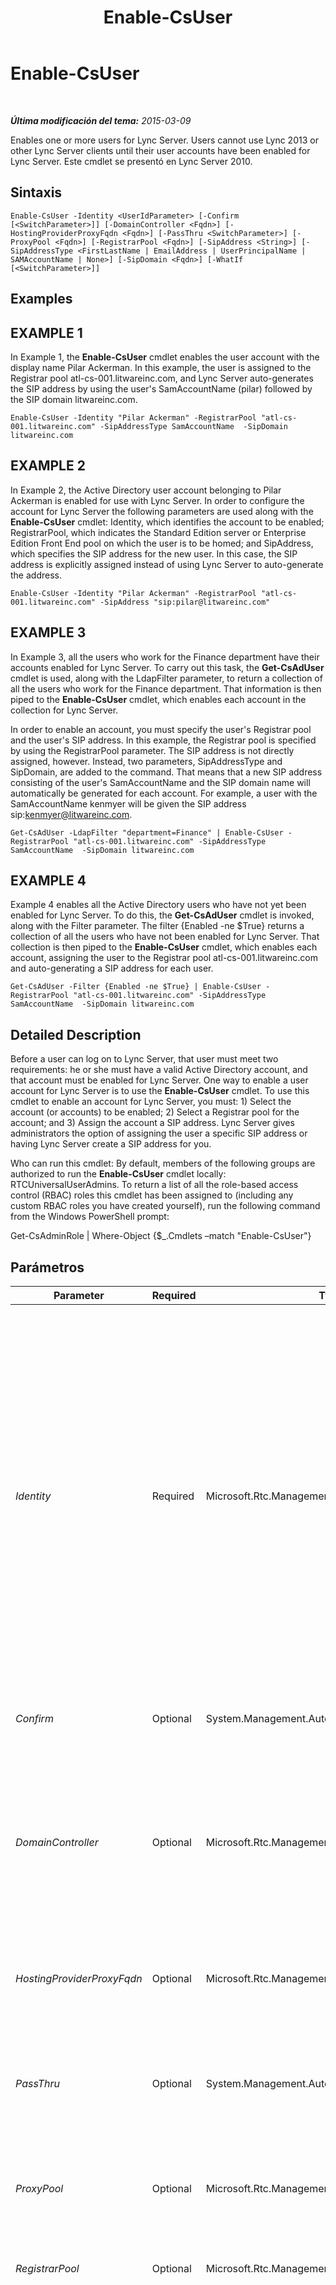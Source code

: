 ﻿---
title: Enable-CsUser
TOCTitle: Enable-CsUser
ms:assetid: 8ceed97b-e802-4844-b509-c6ca9619ec55
ms:mtpsurl: https://technet.microsoft.com/es-es/library/Gg398711(v=OCS.15)
ms:contentKeyID: 48275959
ms.date: 01/07/2017
mtps_version: v=OCS.15
ms.translationtype: HT
---

# Enable-CsUser

 

_**Última modificación del tema:** 2015-03-09_

Enables one or more users for Lync Server. Users cannot use Lync 2013 or other Lync Server clients until their user accounts have been enabled for Lync Server. Este cmdlet se presentó en Lync Server 2010.

## Sintaxis

    Enable-CsUser -Identity <UserIdParameter> [-Confirm [<SwitchParameter>]] [-DomainController <Fqdn>] [-HostingProviderProxyFqdn <Fqdn>] [-PassThru <SwitchParameter>] [-ProxyPool <Fqdn>] [-RegistrarPool <Fqdn>] [-SipAddress <String>] [-SipAddressType <FirstLastName | EmailAddress | UserPrincipalName | SAMAccountName | None>] [-SipDomain <Fqdn>] [-WhatIf [<SwitchParameter>]]

## Examples

## EXAMPLE 1

In Example 1, the **Enable-CsUser** cmdlet enables the user account with the display name Pilar Ackerman. In this example, the user is assigned to the Registrar pool atl-cs-001.litwareinc.com, and Lync Server auto-generates the SIP address by using the user's SamAccountName (pilar) followed by the SIP domain litwareinc.com.

    Enable-CsUser -Identity "Pilar Ackerman" -RegistrarPool "atl-cs-001.litwareinc.com" -SipAddressType SamAccountName  -SipDomain litwareinc.com

## EXAMPLE 2

In Example 2, the Active Directory user account belonging to Pilar Ackerman is enabled for use with Lync Server. In order to configure the account for Lync Server the following parameters are used along with the **Enable-CsUser** cmdlet: Identity, which identifies the account to be enabled; RegistrarPool, which indicates the Standard Edition server or Enterprise Edition Front End pool on which the user is to be homed; and SipAddress, which specifies the SIP address for the new user. In this case, the SIP address is explicitly assigned instead of using Lync Server to auto-generate the address.

    Enable-CsUser -Identity "Pilar Ackerman" -RegistrarPool "atl-cs-001.litwareinc.com" -SipAddress "sip:pilar@litwareinc.com"

## EXAMPLE 3

In Example 3, all the users who work for the Finance department have their accounts enabled for Lync Server. To carry out this task, the **Get-CsAdUser** cmdlet is used, along with the LdapFilter parameter, to return a collection of all the users who work for the Finance department. That information is then piped to the **Enable-CsUser** cmdlet, which enables each account in the collection for Lync Server.

In order to enable an account, you must specify the user's Registrar pool and the user's SIP address. In this example, the Registrar pool is specified by using the RegistrarPool parameter. The SIP address is not directly assigned, however. Instead, two parameters, SipAddressType and SipDomain, are added to the command. That means that a new SIP address consisting of the user's SamAccountName and the SIP domain name will automatically be generated for each account. For example, a user with the SamAccountName kenmyer will be given the SIP address sip:kenmyer@litwareinc.com.

    Get-CsAdUser -LdapFilter "department=Finance" | Enable-CsUser -RegistrarPool "atl-cs-001.litwareinc.com" -SipAddressType SamAccountName  -SipDomain litwareinc.com

## EXAMPLE 4

Example 4 enables all the Active Directory users who have not yet been enabled for Lync Server. To do this, the **Get-CsAdUser** cmdlet is invoked, along with the Filter parameter. The filter {Enabled -ne $True} returns a collection of all the users who have not been enabled for Lync Server. That collection is then piped to the **Enable-CsUser** cmdlet, which enables each account, assigning the user to the Registrar pool atl-cs-001.litwareinc.com and auto-generating a SIP address for each user.

    Get-CsAdUser -Filter {Enabled -ne $True} | Enable-CsUser -RegistrarPool "atl-cs-001.litwareinc.com" -SipAddressType SamAccountName  -SipDomain litwareinc.com

## Detailed Description

Before a user can log on to Lync Server, that user must meet two requirements: he or she must have a valid Active Directory account, and that account must be enabled for Lync Server. One way to enable a user account for Lync Server is to use the **Enable-CsUser** cmdlet. To use this cmdlet to enable an account for Lync Server, you must: 1) Select the account (or accounts) to be enabled; 2) Select a Registrar pool for the account; and 3) Assign the account a SIP address. Lync Server gives administrators the option of assigning the user a specific SIP address or having Lync Server create a SIP address for you.

Who can run this cmdlet: By default, members of the following groups are authorized to run the **Enable-CsUser** cmdlet locally: RTCUniversalUserAdmins. To return a list of all the role-based access control (RBAC) roles this cmdlet has been assigned to (including any custom RBAC roles you have created yourself), run the following command from the Windows PowerShell prompt:

Get-CsAdminRole | Where-Object {$\_.Cmdlets –match "Enable-CsUser"}

## Parámetros


<table>
<colgroup>
<col style="width: 25%" />
<col style="width: 25%" />
<col style="width: 25%" />
<col style="width: 25%" />
</colgroup>
<thead>
<tr class="header">
<th>Parameter</th>
<th>Required</th>
<th>Type</th>
<th>Description</th>
</tr>
</thead>
<tbody>
<tr class="odd">
<td><p><em>Identity</em></p></td>
<td><p>Required</p></td>
<td><p>Microsoft.Rtc.Management.AD.UserIdParameter</p></td>
<td><p>Indicates the Identity of the user account to be enabled for Lync Server. User Identities can be specified by using one of four formats: 1) the user's SIP address; 2) the user's user principal name (UPN); 3) the user's domain name and logon name, in the form domain\logon (for example, litwareinc\kenmyer); and, 4) the user's Active Directory display name (for example, Ken Myer). You can also reference a user account by using the user’s Active Directory distinguished name.</p>
<p>You can use the asterisk (*) wildcard character when using the Display Name as the user Identity. For example, the Identity &quot;* Smith&quot; returns all the user who have a display name that ends with the string value &quot; Smith&quot;.</p></td>
</tr>
<tr class="even">
<td><p><em>Confirm</em></p></td>
<td><p>Optional</p></td>
<td><p>System.Management.Automation.SwitchParameter</p></td>
<td><p>Se le pedirá confirmación antes de ejecutar el comando.</p></td>
</tr>
<tr class="odd">
<td><p><em>DomainController</em></p></td>
<td><p>Optional</p></td>
<td><p>Microsoft.Rtc.Management.Deploy.Fqdn</p></td>
<td><p>Enables you to connect to the specified domain controller in order to enable a user account. To connect to a particular domain controller, include the DomainController parameter followed by the computer name (for example, atl-cs-001) or its fully qualified domain name (FQDN) (for example, atl-cs-001.litwareinc.com).</p></td>
</tr>
<tr class="even">
<td><p><em>HostingProviderProxyFqdn</em></p></td>
<td><p>Optional</p></td>
<td><p>Microsoft.Rtc.Management.Deploy.Fqdn</p></td>
<td><p>This parameter is used only for Lync Online. It should not be used with an on-premises implementation of Lync Server.</p></td>
</tr>
<tr class="odd">
<td><p><em>PassThru</em></p></td>
<td><p>Optional</p></td>
<td><p>System.Management.Automation.SwitchParameter</p></td>
<td><p>Enables you to pass a user object through the pipeline that represents the user account being enabled for Lync Server. By default, the <strong>Enable-CsUser</strong> cmdlet does not pass objects through the pipeline.</p></td>
</tr>
<tr class="even">
<td><p><em>ProxyPool</em></p></td>
<td><p>Optional</p></td>
<td><p>Microsoft.Rtc.Management.Deploy.Fqdn</p></td>
<td><p>This parameter is used only for Lync Online. It should not be used with an on-premises implementation of Lync Server.</p></td>
</tr>
<tr class="odd">
<td><p><em>RegistrarPool</em></p></td>
<td><p>Optional</p></td>
<td><p>Microsoft.Rtc.Management.Deploy.Fqdn</p></td>
<td><p>Indicates the Registrar pool where the user's Lync Server account will be homed.</p></td>
</tr>
<tr class="even">
<td><p><em>SipAddress</em></p></td>
<td><p>Optional</p></td>
<td><p>System.String</p></td>
<td><p>Enables you to assign the user a specific SIP address. When specifying the SIP address, preface the address with &quot;sip:&quot;. That means the value supplied to the SipAddress parameter should look something like this :</p>
<p>sip:kenmyer@litwareinc.com</p>
<p>The SipAddress parameter should not be used if you use the SipAddressType parameter in order to have Lync Server automatically generate a SIP address for the user.</p>
<p>The SipAddress parameter cannot be used if you are attempting to enable multiple users at the same time. Instead, you must auto-generate SIP address for those users by using the SipAddressType parameter.</p></td>
</tr>
<tr class="odd">
<td><p><em>SipAddressType</em></p></td>
<td><p>Optional</p></td>
<td><p>Microsoft.Rtc.Management.AD.Cmdlets.AddressType</p></td>
<td><p>Instructs Lync Server to auto-generate a SIP address for the new user. In order to have Lync Server auto-generate the SIP address, you must include the SipAddressType parameter and use one of the following parameter values:</p>
<p>FirstLastName. The SIP address is the user's first name and a period followed by the user's last name and the SIP domain. For example, the user Ken Myer would have a SIP address similar to this: Ken.Myer@litwareinc.com. If you use this address type then you must also include the SipDomain parameter.</p>
<p>EmailAddress. The user's email address (as defined in Active Directory) is used as the SIP address.</p>
<p>UserPrincipalName. The user's UPN is used as the SIP address.</p>
<p>SamAccountName. The SIP address is the user's SamAccountName (logon name) followed by the SIP domain. For example, the user with the SamAccountName kmyer will have a SIP address similar to this: kmyer@litwareinc.com. If you use this address type then you must also include the SipDomain parameter.</p>
<p>The SipAddressType parameter is not required if you use the SIPAddress parameter and explicitly assign the user a SIP address.</p></td>
</tr>
<tr class="even">
<td><p><em>SipDomain</em></p></td>
<td><p>Optional</p></td>
<td><p>Microsoft.Rtc.Management.Deploy.Fqdn</p></td>
<td><p>The SIP domain for the user account being enabled. This parameter is required if you use the SIPAddressType parameter to have Lync Server auto-generate a SIP address for the user and you based SIP addresses on the SamAccountName or the user’s first name and last name. This parameter is not required if you base SIP addresses on the user’s email address or UPN; that’s because the domain name is already included in those attribute values.</p></td>
</tr>
<tr class="odd">
<td><p><em>WhatIf</em></p></td>
<td><p>Optional</p></td>
<td><p>System.Management.Automation.SwitchParameter</p></td>
<td><p>Describe qué sucedería si se ejecutara el comando sin ejecutarlo realmente.</p></td>
</tr>
</tbody>
</table>


## Input Types

String or Microsoft.Rtc.Management.ADConnect.Schema.ADUser object. The **Enable-CsUser** cmdlet accepts a pipelined string value representing the Identity of a user account that has been enabled for Lync Server. The cmdlet also accepts pipelined instances of the Active Directory user object.

## Return Types

None. The **Enable-CsUser** cmdlet does not return a value or object. Instead, the cmdlet configures instances of the Microsoft.Rtc.Management.ADConnect.Schema.ADUser object.

## Vea también

#### Otros recursos

[Disable-CsUser](disable-csuser.md)  
[Get-CsUser](get-csuser.md)

